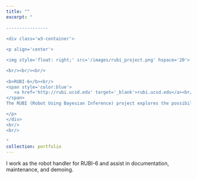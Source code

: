 ```yaml
---
title: ""
excerpt: "  
  
----------------
  
<div class='w3-container'>

<p align='center'>

<img style='float: right;' src='/images/rubi_project.png' hspace='20'>

<br/><br/><br/>
  
<b>RUBI-6</b><br/>
<span style='color:blue'>
   <a href='http://rubi.ucsd.edu' target='_blank'>rubi.ucsd.edu</a><br/>
</span>
The RUBI (Robot Using Bayesian Inference) project explores the possibilities of sociable robots as a tool for education and enrichment for toddlers in early childhood education environments.

</p>
</div>
<br/>
<br/>
    
"
collection: portfolio
---
```


I work as the robot handler for RUBI-6 and assist in documentation, maintenance, and demoing.
